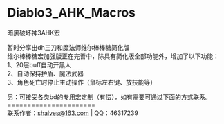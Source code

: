 # Diablo3_AHK_Macros
 暗黑破坏神3AHK宏
 
 暂时分享出dh三刀和魔法师维尔棒棒糖简化版<br />
 维尔棒棒糖宏加强版正在完善中，除具有简化版全部功能外，增加了以下功能：<br />
 1、20层buff自动开黑人<br />
 2、自动保持护盾、魔法武器<br />
 3、角色死亡时停止主动操作（鼠标左右键、放技能等）<br />
 
 另：可接受各类bd的专用宏定制（有偿），如有需要可通过下面的方式联系。<br />
 ======================<br />
 联系作者：shalves@163.com | QQ：46317239
